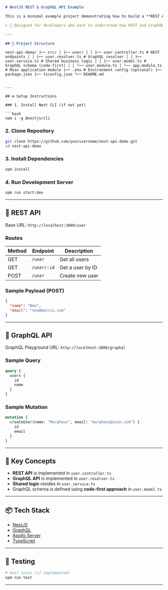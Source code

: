 ```md
# NestJS REST & GraphQL API Example

This is a minimal example project demonstrating how to build a **REST API** and a **GraphQL API** in parallel using **NestJS** framework.

> 🚀 Designed for developers who want to understand how REST and GraphQL coexist and when to use each.

---

## 📁 Project Structure

```

<pre><code>nest-api-demo/ ├── src/ │ ├── user/ │ │ ├── user.controller.ts # REST endpoints │ │ ├── user.resolver.ts # GraphQL resolver │ │ ├── user.service.ts # Shared business logic │ │ ├── user.model.ts # GraphQL schema (code-first) │ │ └── user.module.ts │ └── app.module.ts # Main application module ├── .env # Environment config (optional) ├── package.json ├── tsconfig.json └── README.md </code></pre>

````

---

## ⚙️ Setup Instructions

### 1. Install Nest CLI (if not yet)

```bash
npm i -g @nestjs/cli
````

### 2. Clone Repository

```bash
git clone https://github.com/yourusername/nest-api-demo.git
cd nest-api-demo
```

### 3. Install Dependencies

```bash
npm install
```

### 4. Run Development Server

```bash
npm run start:dev
```

---

## 🔵 REST API

Base URL: `http://localhost:3000/user`

### Routes

| Method | Endpoint    | Description      |
| ------ | ----------- | ---------------- |
| GET    | `/user`     | Get all users    |
| GET    | `/user/:id` | Get a user by ID |
| POST   | `/user`     | Create new user  |

### Sample Payload (POST)

```json
{
  "name": "Neo",
  "email": "neo@matrix.com"
}
```

---

## 🔴 GraphQL API

GraphQL Playground URL: `http://localhost:3000/graphql`

### Sample Query

```graphql
query {
  users {
    id
    name
  }
}
```

### Sample Mutation

```graphql
mutation {
  createUser(name: "Morpheus", email: "morpheus@zion.com") {
    id
    email
  }
}
```

---

## 🧠 Key Concepts

* **REST API** is implemented in `user.controller.ts`
* **GraphQL API** is implemented in `user.resolver.ts`
* **Shared logic** resides in `user.service.ts`
* GraphQL schema is defined using **code-first approach** in `user.model.ts`

---

## 📦 Tech Stack

* [NestJS](https://nestjs.com/)
* [GraphQL](https://graphql.org/)
* [Apollo Server](https://www.apollographql.com/docs/apollo-server/)
* [TypeScript](https://www.typescriptlang.org/)

---

## 🧪 Testing

```bash
# Unit tests (if implemented)
npm run test
```

---
